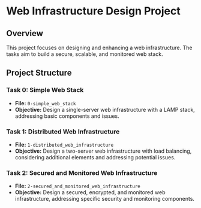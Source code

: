 # Web Infrastructure Design Project

## Overview

This project focuses on designing and enhancing a web infrastructure. The tasks aim to build a secure, scalable, and monitored web stack.

## Project Structure

### Task 0: Simple Web Stack

- **File:** `0-simple_web_stack`
- **Objective:** Design a single-server web infrastructure with a LAMP stack, addressing basic components and issues.

### Task 1: Distributed Web Infrastructure

- **File:** `1-distributed_web_infrastructure`
- **Objective:** Design a two-server web infrastructure with load balancing, considering additional elements and addressing potential issues.

### Task 2: Secured and Monitored Web Infrastructure

- **File:** `2-secured_and_monitored_web_infrastructure`
- **Objective:** Design a secured, encrypted, and monitored web infrastructure, addressing specific security and monitoring components.
